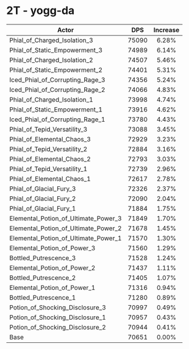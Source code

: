 # 2T - yogg-da
| Actor | DPS | Increase |
|---|:---:|:---:|
|Phial_of_Charged_Isolation_3|75090|6.28%|
|Phial_of_Static_Empowerment_3|74989|6.14%|
|Phial_of_Charged_Isolation_2|74507|5.46%|
|Phial_of_Static_Empowerment_2|74401|5.31%|
|Iced_Phial_of_Corrupting_Rage_3|74356|5.24%|
|Iced_Phial_of_Corrupting_Rage_2|74066|4.83%|
|Phial_of_Charged_Isolation_1|73998|4.74%|
|Phial_of_Static_Empowerment_1|73916|4.62%|
|Iced_Phial_of_Corrupting_Rage_1|73780|4.43%|
|Phial_of_Tepid_Versatility_3|73088|3.45%|
|Phial_of_Elemental_Chaos_3|72929|3.23%|
|Phial_of_Tepid_Versatility_2|72884|3.16%|
|Phial_of_Elemental_Chaos_2|72793|3.03%|
|Phial_of_Tepid_Versatility_1|72739|2.96%|
|Phial_of_Elemental_Chaos_1|72617|2.78%|
|Phial_of_Glacial_Fury_3|72326|2.37%|
|Phial_of_Glacial_Fury_2|72090|2.04%|
|Phial_of_Glacial_Fury_1|71884|1.75%|
|Elemental_Potion_of_Ultimate_Power_3|71849|1.70%|
|Elemental_Potion_of_Ultimate_Power_2|71678|1.45%|
|Elemental_Potion_of_Ultimate_Power_1|71570|1.30%|
|Elemental_Potion_of_Power_3|71560|1.29%|
|Bottled_Putrescence_3|71528|1.24%|
|Elemental_Potion_of_Power_2|71437|1.11%|
|Bottled_Putrescence_2|71405|1.07%|
|Elemental_Potion_of_Power_1|71316|0.94%|
|Bottled_Putrescence_1|71280|0.89%|
|Potion_of_Shocking_Disclosure_3|70997|0.49%|
|Potion_of_Shocking_Disclosure_1|70957|0.43%|
|Potion_of_Shocking_Disclosure_2|70944|0.41%|
|Base|70651|0.00%|
